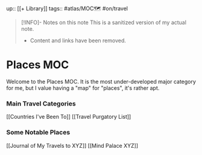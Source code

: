 up:: [[+ Library]]
tags:: #atlas/MOC🗺 #on/travel 

> [!INFO]- Notes on this note
> This is a sanitized version of my actual note. 
> - Content and links have been removed.


# Places MOC
Welcome to the Places MOC. It is the most under-developed major category for me, but I value having a "map" for "places", it's rather apt.

### Main Travel Categories
[[Countries I've Been To]]
[[Travel Purgatory List]]

### Some Notable Places
[[Journal of My Travels to XYZ]]
[[Mind Palace XYZ]]